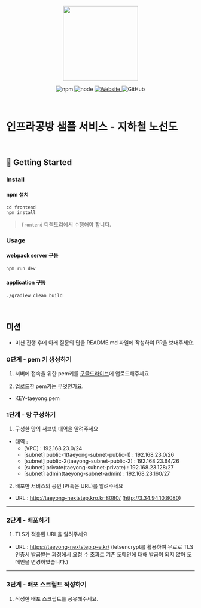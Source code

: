 <p align="center">
    <img width="200px;" src="https://raw.githubusercontent.com/woowacourse/atdd-subway-admin-frontend/master/images/main_logo.png"/>
</p>
<p align="center">
  <img alt="npm" src="https://img.shields.io/badge/npm-%3E%3D%205.5.0-blue">
  <img alt="node" src="https://img.shields.io/badge/node-%3E%3D%209.3.0-blue">
  <a href="https://edu.nextstep.camp/c/R89PYi5H" alt="nextstep atdd">
    <img alt="Website" src="https://img.shields.io/website?url=https%3A%2F%2Fedu.nextstep.camp%2Fc%2FR89PYi5H">
  </a>
  <img alt="GitHub" src="https://img.shields.io/github/license/next-step/atdd-subway-service">
</p>

<br>

# 인프라공방 샘플 서비스 - 지하철 노선도

<br>

## 🚀 Getting Started

### Install
#### npm 설치
```
cd frontend
npm install
```
> `frontend` 디렉토리에서 수행해야 합니다.

### Usage
#### webpack server 구동
```
npm run dev
```
#### application 구동
```
./gradlew clean build
```
<br>

## 미션

* 미션 진행 후에 아래 질문의 답을 README.md 파일에 작성하여 PR을 보내주세요.

### 0단계 - pem 키 생성하기

1. 서버에 접속을 위한 pem키를 [구글드라이브](https://drive.google.com/drive/folders/1dZiCUwNeH1LMglp8dyTqqsL1b2yBnzd1?usp=sharing)에 업로드해주세요

2. 업로드한 pem키는 무엇인가요.
- KEY-taeyong.pem

### 1단계 - 망 구성하기
1. 구성한 망의 서브넷 대역을 알려주세요
- 대역 : 
    - [VPC] : 192.168.23.0/24
    - [subnet] public-1(taeyong-subnet-public-1) : 192.168.23.0/26
    - [subnet] public-2(taeyong-subnet-public-2) : 192.168.23.64/26
    - [subnet] private(taeyong-subnet-private) : 192.168.23.128/27
    - [subnet] admin(taeyong-subnet-admin) : 192.168.23.160/27

2. 배포한 서비스의 공인 IP(혹은 URL)를 알려주세요

- URL : http://taeyong-nextstep.kro.kr:8080/ (http://3.34.94.10:8080)



---

### 2단계 - 배포하기
1. TLS가 적용된 URL을 알려주세요

- URL : https://taeyong-nextstep.p-e.kr/
  (letsencrypt를 활용하여 무료로 TLS 인증서 발급받는 과정에서 요청 수 초과로 기존 도메인에 대해 발급이 되지 않아 도메인을 변경하였습니다.)

---

### 3단계 - 배포 스크립트 작성하기

1. 작성한 배포 스크립트를 공유해주세요.


